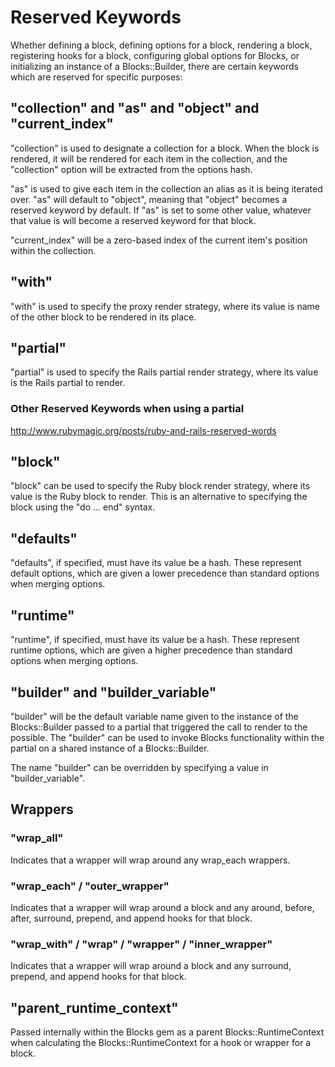 # Reserved Keywords

Whether defining a block, defining options for a block, rendering a block, registering hooks for a block, configuring global options for Blocks, or initializing an instance of a Blocks::Builder, there are certain keywords which are reserved for specific purposes:

## "collection" and "as" and "object" and "current_index"

"collection" is used to designate a collection for a block. When the block is rendered, it will be rendered for each item in the collection, and the "collection" option will be extracted from the options hash.

"as" is used to give each item in the collection an alias as it is being iterated over. "as" will default to "object", meaning that "object" becomes a reserved keyword by default. If "as" is set to some other value, whatever that value is will become a reserved keyword for that block.

"current_index" will be a zero-based index of the current item's position within the collection.

## "with"

"with" is used to specify the proxy render strategy, where its value is name of the other block to be rendered in its place.

## "partial"

"partial" is used to specify the Rails partial render strategy, where its value is the Rails partial to render.

### Other Reserved Keywords when using a partial

http://www.rubymagic.org/posts/ruby-and-rails-reserved-words

## "block"

"block" can be used to specify the Ruby block render strategy, where its value is the Ruby block to render. This is an alternative to specifying the block using the "do ... end" syntax.

## "defaults"

"defaults", if specified, must have its value be a hash. These represent default options, which are given a lower precedence than standard options when merging options.

## "runtime"

"runtime", if specified, must have its value be a hash. These represent runtime options, which are given a higher precedence than standard options when merging options.

## "builder" and "builder_variable"

"builder" will be the default variable name given to the instance of the Blocks::Builder passed to a partial that triggered the call to render to the possible. The "builder" can be used to invoke Blocks functionality within the partial on a shared instance of a Blocks::Builder.

The name "builder" can be overridden by specifying a value in "builder_variable".

## Wrappers

### "wrap_all"

Indicates that a wrapper will wrap around any wrap_each wrappers.

### "wrap_each" / "outer_wrapper"

Indicates that a wrapper will wrap around a block and any around, before, after, surround, prepend, and append hooks for that block.

### "wrap_with" / "wrap" / "wrapper" / "inner_wrapper"

Indicates that a wrapper will wrap around a block and any surround, prepend, and append hooks for that block.

## "parent_runtime_context"

Passed internally within the Blocks gem as a parent Blocks::RuntimeContext when calculating the Blocks::RuntimeContext for a hook or wrapper for a block.
